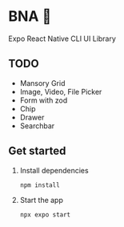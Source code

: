 # BNA 👋

Expo React Native CLI UI Library

## TODO

- Mansory Grid
- Image, Video, File Picker
- Form with zod
- Chip
- Drawer
- Searchbar

## Get started

1. Install dependencies

   ```bash
   npm install
   ```

2. Start the app

   ```bash
   npx expo start
   ```
